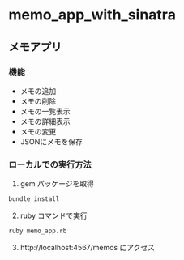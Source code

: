 # memo_app_with_sinatra

## メモアプリ

### 機能

- メモの追加
- メモの削除
- メモの一覧表示
- メモの詳細表示
- メモの変更
- JSONにメモを保存

### ローカルでの実行方法

1. gem パッケージを取得

```bash
bundle install
```

2. ruby コマンドで実行

```bash
ruby memo_app.rb
```

3. http://localhost:4567/memos にアクセス

